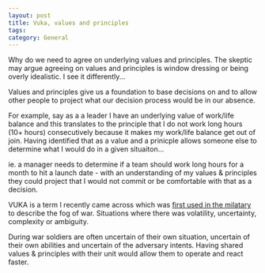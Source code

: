 ```yaml
---
layout: post
title: Vuka, values and principles
tags: 
category: General
---
```


Why do we need to agree on underlying values and principles. The skeptic may argue agreeing on values and principles is window dressing or being overly idealistic. I see it differently...

Values and principles give us a foundation to base decisions on and to allow other people to project what our decision process would be in our absence.

For example, say as a a leader I have an underlying value of work/life balance and this translates to the principle that I do not work long hours (10+ hours) consecutively because it makes my work/life balance get out of join. Having identified that as a value and a prinicple allows someone else to determine what I would do in a given situaiton...

ie. a manager needs to determine if a team should work long hours for a month to hit a launch date - with an understanding of my values & principles they could project that I would not commit or be comfortable with that as a decision.

VUKA is a term I recently came across which was [first used in the milatary](https://en.wikipedia.org/wiki/Volatility,_uncertainty,_complexity_and_ambiguity) to describe the fog of war. Situations where there was volatility, uncertainty, complexity or ambiguity. 

During war soldiers are often uncertain of their own situation, uncertain of their own abilities and uncertain of the adversary intents. Having shared values & principles with their unit would allow them to operate and react faster.
